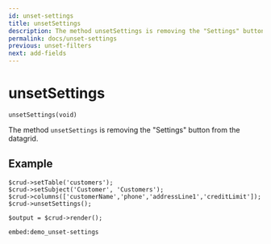 ```yaml
---
id: unset-settings
title: unsetSettings
description: The method unsetSettings is removing the "Settings" button from the datagrid. 
permalink: docs/unset-settings
previous: unset-filters
next: add-fields
---
```


# unsetSettings

<pre><code class="language-php">unsetSettings(void)</code></pre>

The method `unsetSettings` is removing the "Settings" button from the datagrid.

## Example

<pre><code class="language-php">$crud->setTable('customers');
$crud->setSubject('Customer', 'Customers');
$crud->columns(['customerName','phone','addressLine1','creditLimit']);
$crud->unsetSettings();

$output = $crud->render();</code></pre>

`embed:demo_unset-settings`
